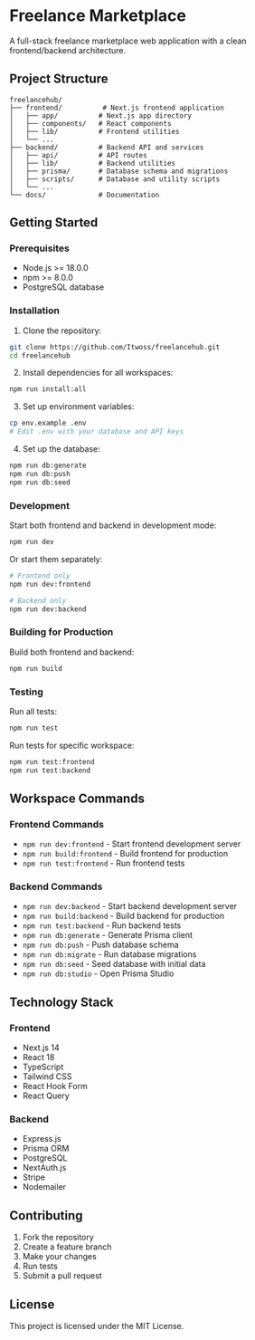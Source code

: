 # Freelance Marketplace

A full-stack freelance marketplace web application with a clean frontend/backend architecture.

## Project Structure

```
freelancehub/
├── frontend/          # Next.js frontend application
│   ├── app/          # Next.js app directory
│   ├── components/   # React components
│   ├── lib/          # Frontend utilities
│   └── ...
├── backend/          # Backend API and services
│   ├── api/          # API routes
│   ├── lib/          # Backend utilities
│   ├── prisma/       # Database schema and migrations
│   ├── scripts/      # Database and utility scripts
│   └── ...
└── docs/             # Documentation
```

## Getting Started

### Prerequisites

- Node.js >= 18.0.0
- npm >= 8.0.0
- PostgreSQL database

### Installation

1. Clone the repository:
```bash
git clone https://github.com/Itwoss/freelancehub.git
cd freelancehub
```

2. Install dependencies for all workspaces:
```bash
npm run install:all
```

3. Set up environment variables:
```bash
cp env.example .env
# Edit .env with your database and API keys
```

4. Set up the database:
```bash
npm run db:generate
npm run db:push
npm run db:seed
```

### Development

Start both frontend and backend in development mode:
```bash
npm run dev
```

Or start them separately:
```bash
# Frontend only
npm run dev:frontend

# Backend only
npm run dev:backend
```

### Building for Production

Build both frontend and backend:
```bash
npm run build
```

### Testing

Run all tests:
```bash
npm run test
```

Run tests for specific workspace:
```bash
npm run test:frontend
npm run test:backend
```

## Workspace Commands

### Frontend Commands
- `npm run dev:frontend` - Start frontend development server
- `npm run build:frontend` - Build frontend for production
- `npm run test:frontend` - Run frontend tests

### Backend Commands
- `npm run dev:backend` - Start backend development server
- `npm run build:backend` - Build backend for production
- `npm run test:backend` - Run backend tests
- `npm run db:generate` - Generate Prisma client
- `npm run db:push` - Push database schema
- `npm run db:migrate` - Run database migrations
- `npm run db:seed` - Seed database with initial data
- `npm run db:studio` - Open Prisma Studio

## Technology Stack

### Frontend
- Next.js 14
- React 18
- TypeScript
- Tailwind CSS
- React Hook Form
- React Query

### Backend
- Express.js
- Prisma ORM
- PostgreSQL
- NextAuth.js
- Stripe
- Nodemailer

## Contributing

1. Fork the repository
2. Create a feature branch
3. Make your changes
4. Run tests
5. Submit a pull request

## License

This project is licensed under the MIT License.